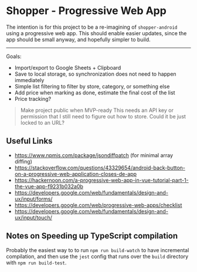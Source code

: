 # Shopper - Progressive Web App

The intention is for this project to be a re-imagining of `shopper-android` using a progressive web app. This should enable easier updates, since the app should be small anyway, and hopefully simpler to build.

---

Goals:
 - Import/export to Google Sheets + Clipboard
 - Save to local storage, so synchronization does not need to happen immediately
 - Simple list filtering to filter by store, category, or something else
 - Add price when marking as done, estimate the final cost of the list
 - Price tracking?

> Make project public when MVP-ready
> This needs an API key or permission that I still need to figure out how to store. Could it be just locked to an URL?

## Useful Links

* https://www.npmjs.com/package/jsondiffpatch (for minimal array diffing)
* https://stackoverflow.com/questions/43329654/android-back-button-on-a-progressive-web-application-closes-de-app
* https://hackernoon.com/a-progressive-web-app-in-vue-tutorial-part-1-the-vue-app-f9231b032a0b
* https://developers.google.com/web/fundamentals/design-and-ux/input/forms/
* https://developers.google.com/web/progressive-web-apps/checklist
* https://developers.google.com/web/fundamentals/design-and-ux/input/touch/

## Notes on Speeding up TypeScript compilation

Probably the easiest way to to run `npm run build-watch` to have incremental compilation, and then
use the `jest` config that runs over the `build` directory with `npm run build-test`.
